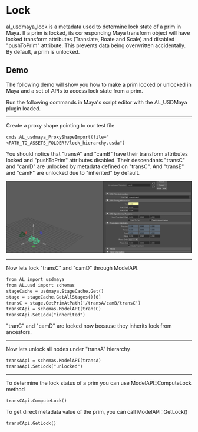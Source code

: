 # Lock
al_usdmaya_lock is a metadata used to determine lock state of a prim in Maya. If a prim is locked, its corresponding Maya transform object will have locked transform attributes (Translate, Roate and Scale) and disabled "pushToPrim" attribute. This prevents data being overwritten accidentally. By default, a prim is unlocked. 

## Demo
The following demo will show you how to make a prim locked or unlocked in Maya and a set of APIs to access lock state from a prim. 

Run the following commands in Maya's script editor with the AL_USDMaya plugin loaded.

***

Create a proxy shape pointing to our test file

```
cmds.AL_usdmaya_ProxyShapeImport(file="<PATH_TO_ASSETS_FOLDER?/lock_hierarchy.usda")
```

You should notice that "transA" and "camB" have their transform attributes locked and "pushToPrim" attributes disabled. Their descendants "transC" and "camD" are unlocked by metadata defined on "transC". And "transE" and "camF" are unlocked due to "inherited" by default.

![Lock](LockPrims.png)

***

Now lets lock "transC" and "camD" through ModelAPI.

``` 
from AL import usdmaya
from AL.usd import schemas
stageCache = usdmaya.StageCache.Get()
stage = stageCache.GetAllStages()[0]
transC = stage.GetPrimAtPath('/transA/camB/transC')
transCApi = schemas.ModelAPI(transC)
transCApi.SetLock("inherited")
```
"tranC" and "camD" are locked now because they inherits lock from ancestors. 

***

Now lets unlock all nodes under "transA" hierarchy

```
transAApi = schemas.ModelAPI(transA)
transAApi.SetLock("unlocked")
```

***
To determine the lock status of a prim you can use ModelAPI::ComputeLock method

```
transCApi.ComputeLock()
```

To get direct metadata value of the prim, you can call ModelAPI::GetLock()

```
transCApi.GetLock()
```
